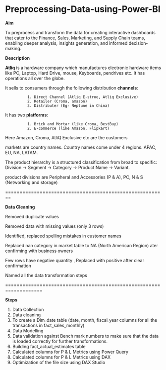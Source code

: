 # Preprocessing-Data-using-Power-BI

**Aim**

To preprocess and transform the data for creating interactive dashboards that cater 
to the Finance, Sales, Marketing, and Supply Chain teams, enabling 
deeper analysis, insights generation, and informed decision-making.

**Description**

**Atliq** is a hardware company which manufactures electronic hardware items like PC, Laptop, Hard Drive, mouse, Keyboards, pendrives etc. 
It has operations all over the globe. 

It sells to consumers through the following distribution **channels**:

              1. Direct Channel (Atliq E-stroe, Atliq Exclusive)
              2. Retailer (Croma, amazon)
              3. Distributer (Eg- Neptune in China)
              
It has two **platforms**:

              1. Brick and Mortar (like Croma, BestBuy)
              2. E-commerce (like Amazon, Flipkart)
              
Here Amazon, Croma, AtliQ Exclusive etc are the customers

markets are country names. Country names come under 4 regions. APAC, EU, NA, LATAM.

The product hierarchy is a structured classification from broad to specific: Division → Segment → Category → Product Name → Variant.

product divisions are Peripheral and Accessories (P & A), PC, N & S (Networking and storage) 

========================================================

**Data Cleaning**

Removed duplicate values

Removed data with missing values (only 3 rows)

Identified, replaced spelling mistakes in customer names

Replaced nan category in market table to NA (North American Region) ater confirming with business owners

Few rows have negative quantity , Replaced with positive after clear confirmation

Named all the data transformation steps

===================================================================

**Steps**

1. Data Collection
2. Data cleaning
3. To create a Dim_date table (date, month, fiscal_year columns for all the transactions in fact_sales_monthly)
4. Data Modelling
5. Data validation against Bench mark numbers to make sure that the data is loaded correctly for further transformations.
6. Building fact_actual_estimates table
7. Calculated columns for P & L Metrics using Power Query
8. Calculated columns for P & L Metrics using DAX
9. Optimization of the file size using DAX Studio









